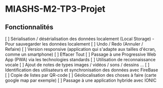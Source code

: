 # MIASHS-M2-TP3-Projet

## Fonctionnalités

[ ] Sérialisation / désérialisation des données localement (Local Storage) - Pour
sauvegarder les données localement
[ ] Undo / Redo (Annuler / Refaire)
[ ] Version responsive (application qui s'adapte aux tailles d'écran, comme un
smartphone)
[ ] Effacer Tout
[ ] Passage à une Progressive Web App (PWA) via les technologies standards
[ ] Utilisation de reconnaissance vocale
[ ] Ajout de notes de types images / vidéos / sons / dessins ...
[ ] Identification des utilisateurs et synchronisation des données avec FireBase
[ ] Copie de listes par QR-code
[ ] Géolocalisation des choses à faire (carte google map par exemple)
[ ] Passage à une application hybride avec IONIC
